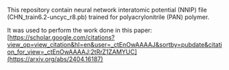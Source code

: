 This repository contain neural network interatomic potential (NNIP) file (CHN_train6.2-uncyc_r8.pb) trained for polyacrylonitrile (PAN) polymer.

It was used to perform the work done in this paper:
[https://scholar.google.com/citations?view_op=view_citation&hl=en&user=_ctEnOwAAAAJ&sortby=pubdate&citation_for_view=_ctEnOwAAAAJ:2tRrZ1ZAMYUC](https://arxiv.org/abs/2404.16187)

